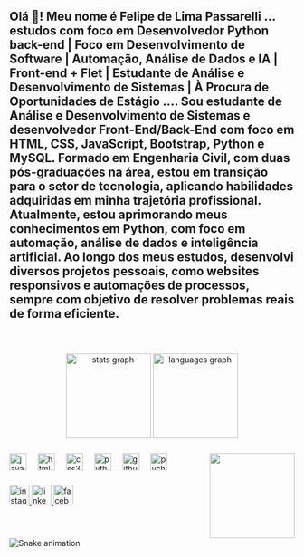 <h2 align="left">Olá 👋! Meu nome é Felipe de Lima Passarelli ... estudos com foco em Desenvolvedor Python back-end | Foco em Desenvolvimento de Software | Automação, Análise de Dados e IA | Front-end + Flet | Estudante de Análise e Desenvolvimento de Sistemas | À Procura de Oportunidades de Estágio .... Sou estudante de Análise e Desenvolvimento de Sistemas e desenvolvedor Front-End/Back-End com foco em HTML, CSS, JavaScript, Bootstrap, Python e MySQL. Formado em Engenharia Civil, com duas pós-graduações na área, estou em transição para o setor de tecnologia, aplicando habilidades adquiridas em minha trajetória profissional.
Atualmente, estou aprimorando meus conhecimentos em Python, com foco em automação, análise de dados e inteligência artificial. Ao longo dos meus estudos, desenvolvi diversos projetos pessoais, como websites responsivos e automações de processos, sempre com objetivo de resolver problemas reais de forma eficiente.</h2><br>

###

<div align="center">
  <img src="https://github-readme-stats.vercel.app/api?username=Felipe-de-Lima-Passarelli&hide_title=false&hide_rank=false&show_icons=true&include_all_commits=true&count_private=true&disable_animations=false&theme=dracula&locale=en&hide_border=false" height="150" alt="stats graph"  />
  <img src="https://github-readme-stats.vercel.app/api/top-langs?username=Felipe-de-Lima-Passarelli&locale=pt-br&hide_title=false&layout=compact&card_width=320&langs_count=5&theme=dark&hide_border=false" height="150" alt="languages graph"  />
</div>

###

<img align="right" height="150" src="https://i.imgflip.com/65efzo.gif"  />

###

<div align="left">
  <img src="https://cdn.jsdelivr.net/gh/devicons/devicon/icons/javascript/javascript-original.svg" height="30" alt="javascript logo"  />
  <img width="12" />
  <img src="https://cdn.jsdelivr.net/gh/devicons/devicon/icons/html5/html5-original.svg" height="30" alt="html5 logo"  />
  <img width="12" />
  <img src="https://cdn.jsdelivr.net/gh/devicons/devicon/icons/css3/css3-original.svg" height="30" alt="css3 logo"  />
  <img width="12" />
  <img src="https://cdn.jsdelivr.net/gh/devicons/devicon/icons/python/python-original.svg" height="30" alt="python logo"  />
  <img width="12" />
  <img src="https://cdn.jsdelivr.net/gh/devicons/devicon/icons/github/github-original.svg" height="30" alt="github logo"  />
  <img width="12" />
  <img src="https://cdn.jsdelivr.net/gh/devicons/devicon/icons/pycharm/pycharm-original.svg" height="30" alt="pycharm logo"  />
</div>

###

<div align="left">
  <a href="https://www.instagram.com/felipe_de_lima_passarelli/" target="_blank">
    <img src="https://img.shields.io/static/v1?message=Instagram&logo=instagram&label=&color=E4405F&logoColor=white&labelColor=&style=for-the-badge" height="35" alt="instagram logo"  />
  </a>
  <a href="https://www.linkedin.com/in/felipe-de-lima-passarelli-6099362a0/" target="_blank">
    <img src="https://img.shields.io/static/v1?message=LinkedIn&logo=linkedin&label=&color=0077B5&logoColor=white&labelColor=&style=for-the-badge" height="35" alt="linkedin logo"  />
  </a>
  <a href="https://www.facebook.com/felipe.passarelli.3/" target="_blank">
    <img src="https://img.shields.io/static/v1?message=Facebook&logo=facebook&label=&color=1877F2&logoColor=white&labelColor=&style=for-the-badge" height="35" alt="facebook logo"  />
  </a>
</div>

###

<br clear="both">

<img src="https://raw.githubusercontent.com/Felipe-de-Lima-Passarelli/Felipe-de-Lima-Passarelli/output/snake.svg" alt="Snake animation" />

###
